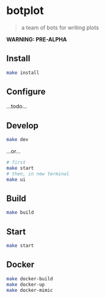 # botplot

> a team of bots for writing plots

**WARNING: PRE-ALPHA**

## Install

```sh
make install
```

## Configure

...todo...

## Develop

```sh
make dev
```
...or...

```sh
# first
make start
# then, in new terminal
make ui
```

## Build

```sh
make build
```

## Start

```sh
make start
```

## Docker

```sh
make docker-build
make docker-up
make docker-mimic
```
